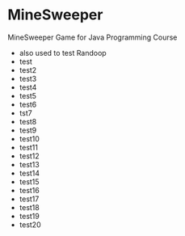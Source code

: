 # MineSweeper
MineSweeper Game for Java Programming Course

- also used to test Randoop
- test
- test2
- test3
- test4
- test5
- test6
- tst7
- test8
- test9
- test10
- test11
- test12
- test13
- test14
- test15
- test16
- test17
- test18
- test19
- test20
